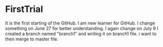 # FirstTrial
It is the first starting of the GitHub.
I am new learner for GitHub.
I change something on June 27 for better understanding. 
I again change  on July 9
I created a  branch named "branch1" and writing it on branch1 file. i want to then merge to master file.